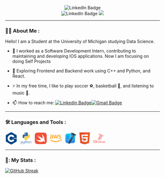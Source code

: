 <div align="center">
  <img src="https://media.giphy.com/media/M9gbBd9nbDrOTu1Mqx/giphy.gif" width="100" alt="LinkedIn Badge"/>
  <div>
    <a href="https://www.linkedin.com/in/salmanmallick" style="text-decoration: none;">
      <img src="https://img.shields.io/badge/LinkedIn-blue?style=for-the-badge&logo=linkedin&logoColor=white" alt="LinkedIn Badge"/>
    </a>
    <a href="https://salresume.tiiny.site/" style="text-decoration: none;">
      <img src="https://img.shields.io/badge/View%20Resume-228B22?style=for-the-badge"/>
    </a>
  </div>
</div>

---

### :man_technologist: About Me :
Hello!
I am a Student at the University of Michigan studying Data Science.

- :telescope: I worked as a Software Development Intern, contributing to maintaining and developing IOS applications. Now I am focusing on doing Self Projects

- :seedling: Exploring Frontend and Backend work using C++ and Python, and React.

- :zap: In my free time, I like to play soccer ⚽, basketball 🏀, and listening to music 🎵.

- :mailbox: How to reach me: [![Linkedin Badge](https://img.shields.io/badge/-Salman-blue?style=flat&logo=Linkedin&logoColor=white)](https://www.linkedin.com/in/salmanmallick)[![Gmail Badge](https://img.shields.io/badge/-Email-red?style=flat&logo=Gmail&logoColor=white)](mailto:salmanmallick619@gmail.com)
---

### :hammer_and_wrench: Languages and Tools :

<div>

  <img src="https://github.com/devicons/devicon/blob/master/icons/cplusplus/cplusplus-plain.svg"  title="C++" alt="C++" width="40" height="40"/>&nbsp;
  <img src="https://github.com/devicons/devicon/blob/master/icons/python/python-original-wordmark.svg"  title="Python" alt="Python" width="40" height="40"/>&nbsp;
  <img src="https://github.com/devicons/devicon/blob/master/icons/swift/swift-original.svg" title="Swift" alt="Swift" width="40" height="40"/>&nbsp;
  <img src="https://github.com/devicons/devicon/blob/master/icons/amazonwebservices/amazonwebservices-plain-wordmark.svg" title="AWS" alt="AWS" width="40" height="40"/>&nbsp;
  <img src="https://github.com/devicons/devicon/blob/master/icons/xcode/xcode-original.svg" title="XCode" alt="XCode" width="40" height="40"/>&nbsp;
  <img src="https://github.com/devicons/devicon/blob/master/icons/html5/html5-original.svg" title="HTML5" alt="HTML" width="40" height="40"/>&nbsp;
  <img src="https://github.com/devicons/devicon/blob/master/icons/microsoftsqlserver/microsoftsqlserver-plain-wordmark.svg" title="SQL" alt="SQL" width="40" height="40"/>&nbsp;
</div>

---
### 🥇: My Stats :
[![GitHub Streak](http://github-readme-streak-stats.herokuapp.com?user=salmallick&theme=dark&background=000000)](https://git.io/streak-stats)
